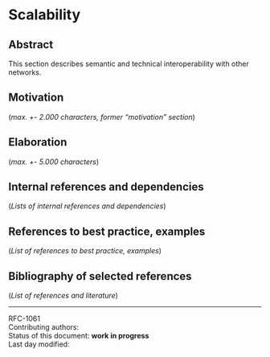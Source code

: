 # Scalability

## Abstract

This section describes semantic and technical interoperability with other networks.
    
## Motivation

(*max. +- 2.000 characters, former “motivation” section*) 
    
## Elaboration

(*max. +- 5.000 characters*)
    
## Internal references and dependencies

(*Lists of internal references and dependencies*)
    
## References to best practice, examples  

(*List of references to best practice, examples*) 
	
## Bibliography of selected references

(*List of references and literature*)

________

RFC-1061   
Contributing authors:    
Status of this document: **work in progress**    
Last day modified: 